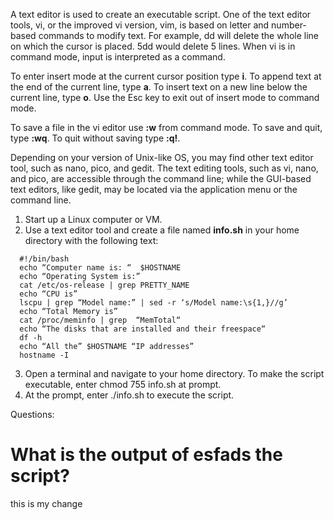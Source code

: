 A text editor is used to create an executable script. One of the text editor tools, vi, or the improved vi version, vim, is based on letter and number-based commands to modify text. For example, dd will delete the whole line on which the cursor is placed. 5dd would delete 5 lines. When vi is in command mode, input is interpreted as a command.

To enter insert mode at the current cursor position type **i**. To append text at the end of the current line, type **a**. To insert text on a new line below the current line, type **o**. Use the Esc key to exit out of insert mode to command mode.

To save a file in the vi editor use **:w** from command mode. To save and quit, type **:wq**. To quit without saving type **:q!**.

Depending on your version of Unix-like OS, you may find other text editor tool, such as nano, pico, and gedit. The text editing tools, such as vi, nano, and pico, are accessible through the command line; while the GUI-based text editors, like gedit, may be located via the application menu or the command line.

1.    Start up a Linux computer or VM.
2.    Use a text editor tool and create a file named **info.sh** in your home directory with the following text:

```  
  #!/bin/bash
  echo “Computer name is: “  $HOSTNAME
  echo “Operating System is:”
  cat /etc/os-release | grep PRETTY_NAME
  echo “CPU is”
  lscpu | grep “Model name:” | sed -r ‘s/Model name:\s{1,}//g’
  echo “Total Memory is”  
  cat /proc/meminfo | grep  “MemTotal“
  echo “The disks that are installed and their freespace“
  df -h
  echo “All the” $HOSTNAME “IP addresses”
  hostname -I
```

3.    Open a terminal and navigate to your home directory. To make the script executable, enter chmod 755 info.sh at prompt.
4.    At the prompt, enter ./info.sh to execute the script.

Questions:

# What is the output of esfads the script?
this is my change



